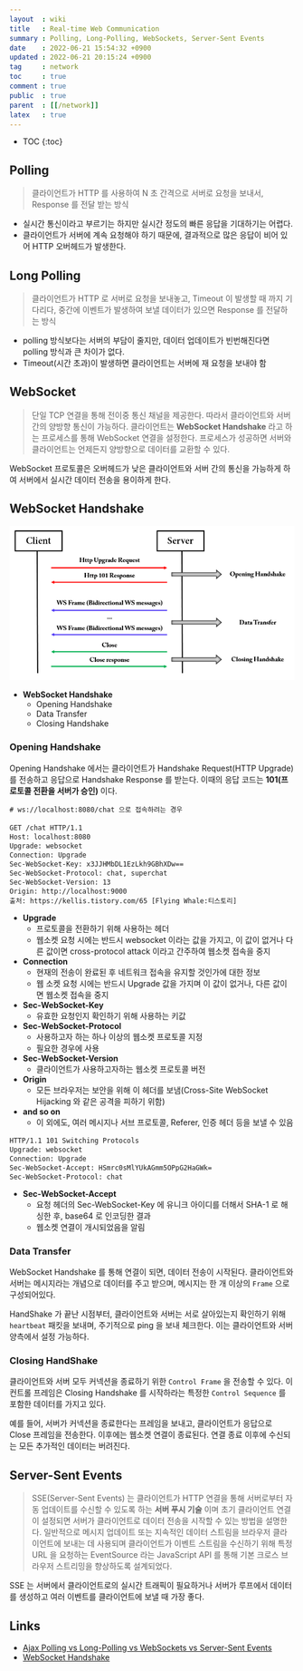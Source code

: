 ```yaml
---
layout  : wiki
title   : Real-time Web Communication
summary : Polling, Long-Polling, WebSockets, Server-Sent Events
date    : 2022-06-21 15:54:32 +0900
updated : 2022-06-21 20:15:24 +0900
tag     : network
toc     : true
comment : true
public  : true
parent  : [[/network]]
latex   : true
---
```

* TOC
{:toc}

## Polling

> 클라이언트가 HTTP 를 사용하여 N 초 간격으로 서버로 요청을 보내서, Response 를 전달 받는 방식

- 실시간 통신이라고 부르기는 하지만 실시간 정도의 빠른 응답을 기대하기는 어렵다.
- 클라이언트가 서버에 계속 요청해야 하기 때문에, 결과적으로 많은 응답이 비어 있어 HTTP 오버헤드가 발생한다.

## Long Polling

> 클라이언트가 HTTP 로 서버로 요청을 보내놓고, Timeout 이 발생할 때 까지 기다리다, 중간에 이벤트가 발생하여 보낼 데이터가 있으면 Response 를 전달하는 방식

- polling 방식보다는 서버의 부담이 줄지만, 데이터 업데이트가 빈번해진다면 polling 방식과 큰 차이가 없다.
- Timeout(시간 초과)이 발생하면 클라이언트는 서버에 재 요청을 보내야 함

## WebSocket

> 단일 TCP 연결을 통해 전이중 통신 채널을 제공한다. 따라서 클라이언트와 서버간의 양방향 통신이 가능하다. 클라이언트는 __WebSocket Handshake__ 라고 하는 프로세스를 통해 WebSocket 연결을 설정한다. 프로세스가 성공하면 서버와 클라이언트는 언제든지 양방향으로 데이터를 교환할 수 있다.

WebSocket 프로토콜은 오버헤드가 낮은 클라이언트와 서버 간의 통신을 가능하게 하여 서버에서 실시간 데이터 전송을 용이하게 한다.

## WebSocket Handshake

![](/resource/wiki/network-polling/websocket.png)

- __WebSocket Handshake__
  - Opening Handshake
  - Data Transfer
  - Closing Handshake

### Opening Handshake
  
Opening Handshake 에서는 클라이언트가 Handshake Request(HTTP Upgrade) 를 전송하고 응답으로 Handshake Response 를 받는다.
이때의 응답 코드는 __101(프로토콜 전환을 서버가 승인)__ 이다.

```idle
# ws://localhost:8080/chat 으로 접속하려는 경우

GET /chat HTTP/1.1
Host: localhost:8080
Upgrade: websocket
Connection: Upgrade
Sec-WebSocket-Key: x3JJHMbDL1EzLkh9GBhXDw==
Sec-WebSocket-Protocol: chat, superchat
Sec-WebSocket-Version: 13
Origin: http://localhost:9000
출처: https://kellis.tistory.com/65 [Flying Whale:티스토리]
```

- __Upgrade__
  - 프로토콜을 전환하기 위해 사용하는 헤더
  - 웹소켓 요청 시에는 반드시 websocket 이라는 값을 가지고, 이 값이 없거나 다른 값이면 cross-protocol attack 이라고 간주하여 웹소켓 접속을 중지
- __Connection__
  - 현재의 전송이 완료된 후 네트워크 접속을 유지할 것인가에 대한 정보
  - 웹 소켓 요청 시에는 반드시 Upgrade 값을 가지며 이 값이 없거나, 다른 값이면 웹소켓 접속을 중지
- __Sec-WebSocket-Key__
  - 유효한 요청인지 확인하기 위해 사용하는 키값
- __Sec-WebSocket-Protocol__
  - 사용하고자 하는 하나 이상의 웹소켓 프로토콜 지정
  - 필요한 경우에 사용
- __Sec-WebSocket-Version__
  - 클라이언트가 사용하고자하는 웹소켓 프로토콜 버전
- __Origin__
  - 모든 브라우저는 보안을 위해 이 헤더를 보냄(Cross-Site WebSocket Hijacking 와 같은 공격을 피하기 위함)
- __and so on__
  - 이 외에도, 여러 메시지나 서브 프로토콜, Referer, 인증 헤더 등을 보낼 수 있음

```idle
HTTP/1.1 101 Switching Protocols
Upgrade: websocket
Connection: Upgrade
Sec-WebSocket-Accept: HSmrc0sMlYUkAGmm5OPpG2HaGWk=
Sec-WebSocket-Protocol: chat
```

- __Sec-WebSocket-Accept__ 
  - 요청 헤더의 Sec-WebSocket-Key 에 유니크 아이디를 더해서 SHA-1 로 해싱한 후, base64 로 인코딩한 결과
  - 웹소켓 연결이 개시되었음을 알림

### Data Transfer

WebSocket Handshake 를 통해 연결이 되면, 데이터 전송이 시작된다. 클라이언트와 서버는 메시지라는 개념으로 데이터를 주고 받으며, 메시지는 한 개 이상의 `Frame` 으로 구성되어있다. 

HandShake 가 끝난 시점부터, 클라이언트와 서버는 서로 살아있는지 확인하기 위해 `heartbeat` 패킷을 보내며, 주기적으로 ping 을 보내 체크한다. 이는 클라이언트와 서버 양측에서 설정 가능하다.

### Closing HandShake

클라이언트와 서버 모두 커넥션을 종료하기 위한 `Control Frame` 을 전송할 수 있다. 이 컨트롤 프레임은 Closing Handshake 를 시작하라는 특정한 `Control Sequence` 를 포함한 데이터를 가지고 있다.

예를 들어, 서버가 커넥션을 종료한다는 프레임을 보내고, 클라이언트가 응답으로 Close 프레임을 전송한다. 이후에는 웹소켓 연결이 종료된다. 연결 종료 이후에 수신되는 모든 추가적인 데이터는 버려진다.

## Server-Sent Events

> SSE(Server-Sent Events) 는 클라이언트가 HTTP 연결을 통해 서버로부터 자동 업데이트를 수신할 수 있도록 하는 __서버 푸시 기술__ 이며 초기 클라이언트 연결이 설정되면 서버가 클라이언트로 데이터 전송을 시작할 수 있는 방법을 설명한다. 일반적으로 메시지 업데이트 또는 지속적인 데이터 스트림을 브라우저 클라이언트에 보내는 데 사용되며 클라이언트가 이벤트 스트림을 수신하기 위해 특정 URL 을 요청하는 EventSource 라는 JavaScript API 를 통해 기본 크로스 브라우저 스트리밍을 향상하도록 설계되었다.

SSE 는 서버에서 클라이언트로의 실시간 트래픽이 필요하거나 서버가 루프에서 데이터를 생성하고 여러 이벤트를 클라이언트에 보낼 때 가장 좋다.

## Links

- [Ajax Polling vs Long-Polling vs WebSockets vs Server-Sent Events](https://medium.com/geekculture/ajax-polling-vs-long-polling-vs-websockets-vs-server-sent-events-e0d65033c9ba)
- [WebSocket Handshake](https://kellis.tistory.com/65)